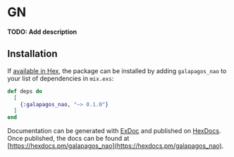 # GN

**TODO: Add description**

## Installation

If [available in Hex](https://hex.pm/docs/publish), the package can be installed
by adding `galapagos_nao` to your list of dependencies in `mix.exs`:

```elixir
def deps do
  [
    {:galapagos_nao, "~> 0.1.0"}
  ]
end
```

Documentation can be generated with [ExDoc](https://github.com/elixir-lang/ex_doc)
and published on [HexDocs](https://hexdocs.pm). Once published, the docs can
be found at [https://hexdocs.pm/galapagos_nao](https://hexdocs.pm/galapagos_nao).

